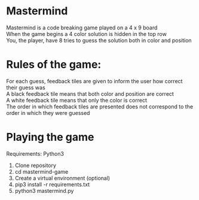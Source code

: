 # Mastermind

Mastermind is a code breaking game played on a 4 x 9 board\
When the game begins a 4 color solution is hidden in the top row\
You, the player, have 8 tries to guess the solution both in color and position

# Rules of the game:

For each guess, feedback tiles are given to inform the user how correct their guess was\
A black feedback tile means that both color and position are correct\
A white feedback tile means that only the color is correct\
The order in which feedback tiles are presented does not correspond to the order in which they were guessed

# Playing the game

Requirements: Python3

1. Clone repository 
2. cd mastermind-game
3. Create a virtual environment (optional)
4. pip3 install -r requirements.txt
5. python3 mastermind.py
